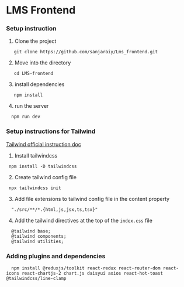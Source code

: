 # LMS Frontend

### Setup instruction

1. Clone the project
```
   git clone https://github.com/sanjaraiy/Lms_frontend.git

```
2. Move into the directory
```
   cd LMS-frontend

```

3. install  dependencies
```
   npm install

```
4. run the server
```
  npm run dev

```

### Setup instructions for Tailwind

[ Tailwind official instruction doc ](https://tailwindcss.com/docs/installation)

1. Install tailwindcss
```
 npm install -D tailwindcss

```
2. Create tailwind config file
```
 npx tailwindcss init

```
3. Add file extensions to tailwind config file in the content property
```
  "./src/**/*.{html,js,jsx,ts,tsx}"

```

4. Add the tailwind directives at the top of the `index.css` file
```
  @tailwind base;
  @tailwind components;
  @tailwind utilities;

```

### Adding plugins and dependencies

```
  npm install @reduxjs/toolkit react-redux react-router-dom react-icons react-chartjs-2 chart.js daisyui axios react-hot-toast @tailwindcss/line-clamp  

```

